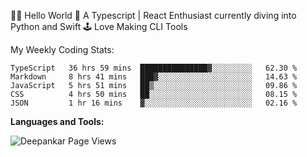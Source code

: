 👋🏽 Hello World 
🎉 A Typescript | React Enthusiast currently diving into Python and Swift
🕹 Love Making CLI Tools

<!--![Deepankar's github stats](https://github-readme-stats.vercel.app/api?username=Deep-Codes&count_private=true&show_icons=true&theme=radical)-->
My Weekly Coding Stats:

<!--START_SECTION:waka-->
```text
TypeScript   36 hrs 59 mins  ███████████████▓░░░░░░░░░   62.30 % 
Markdown     8 hrs 41 mins   ███▓░░░░░░░░░░░░░░░░░░░░░   14.63 % 
JavaScript   5 hrs 51 mins   ██▒░░░░░░░░░░░░░░░░░░░░░░   09.86 % 
CSS          4 hrs 50 mins   ██░░░░░░░░░░░░░░░░░░░░░░░   08.15 % 
JSON         1 hr 16 mins    ▓░░░░░░░░░░░░░░░░░░░░░░░░   02.16 % 
```
<!--END_SECTION:waka-->

**Languages and Tools:**



<p align="left"> <img src="https://komarev.com/ghpvc/?username=Deep-Codes&label=Views&color=blue&style=plastic" alt="Deepankar Page Views" /> </p>
